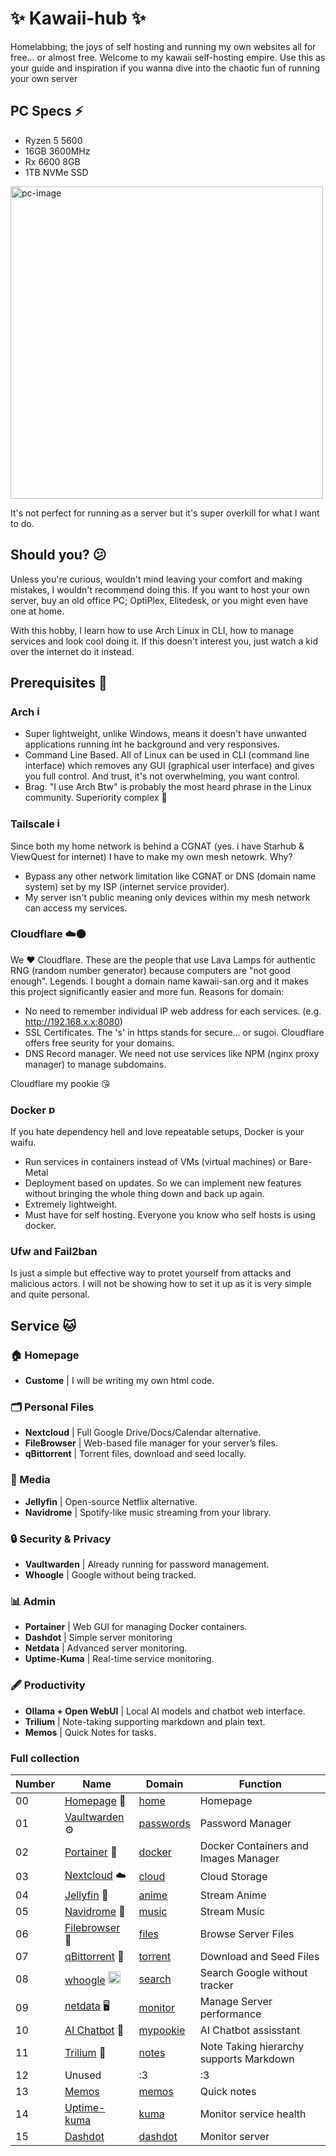 # ✨ Kawaii-hub ✨
Homelabbing; the joys of self hosting and running my own websites all for free... or almost free.
Welcome to my kawaii self-hosting empire. Use this as your guide and inspiration if you wanna dive into the chaotic fun of running your own server

## PC Specs ⚡
- Ryzen 5 5600
- 16GB 3600MHz
- Rx 6600 8GB
- 1TB NVMe SSD

<img width="500" height="500" alt="pc-image" src="https://github.com/user-attachments/assets/5e2afcf8-e879-4085-b1ce-37e3cff49b3d" />

It's not perfect for running as a server but it's super overkill for what I want to do.

## Should you? 😕

Unless you're curious, wouldn't mind leaving your comfort and making mistakes, I wouldn't recommend doing this. 
If you want to host your own server, buy an old office PC; OptiPlex, Elitedesk, or you might even have one at home.

With this hobby, I learn how to use Arch Linux in CLI, how to manage services and look cool doing it. If this doesn't interest you, just watch a kid over the internet do it instead.

## Prerequisites 🏁

### Arch <img width="17" height="17" alt="image" src="https://github.com/user-attachments/assets/939bff59-1377-48a4-82d2-ab03e79b7608" />
- Super lightweight, unlike Windows, means it doesn't have unwanted applications running int he background and very responsives.
- Command Line Based. All of Linux can be used in CLI (command line interface) which removes any GUI (graphical user interface) and gives you full control. And trust, it's not overwhelming, you want control.
- Brag. "I use Arch Btw" is probably the most heard phrase in the Linux community. Superiority complex 🤷

### Tailscale <img width="17" height="17" alt="images" src="https://github.com/user-attachments/assets/de6c9047-6ff5-4444-b2d2-903aaeb671e8" />
Since both my home network is behind a CGNAT (yes. i have Starhub & ViewQuest for internet) I have to make my own mesh netowrk. Why?
- Bypass any other network limitation like CGNAT or DNS (domain name system) set by my ISP (internet service provider).
- My server isn't public meaning only devices within my mesh network can access my services.

### Cloudflare ☁️🟠
We ❤️ Cloudflare. These are the people that use Lava Lamps for authentic RNG (random number generator) because computers are "not good enough". Legends. I bought a domain name kawaii-san.org and it makes this project significantly easier and more fun.
Reasons for domain:
- No need to remember individual IP web address for each services. (e.g. http://192.168.x.x:8080)
- SSL Certificates. The 's' in https stands for secure... or sugoi. Cloudflare offers free seurity for your domains.
- DNS Record manager. We need not use services like NPM (nginx proxy manager) to manage subdomains.

Cloudflare my pookie 😘

### Docker <img width="17" height="17" alt="png-clipart-docker-logo-thumbnail-tech-companies-thumbnail" src="https://github.com/user-attachments/assets/27466ede-e4bf-47b1-a574-f6607d4a0b26" />
If you hate dependency hell and love repeatable setups, Docker is your waifu.
- Run services in containers instead of VMs (virtual machines) or Bare-Metal
- Deployment based on updates. So we can implement new features without bringing the whole thing down and back up again.
- Extremely lightweight.
- Must have for self hosting. Everyone you know who self hosts is using docker.

### Ufw and Fail2ban
Is just a simple but effective way to protet yourself from attacks and malicious actors. I will not be showing how to set it up as it is very simple and quite personal.

## Service 🐱

### 🏠 Homepage
- **Custome** | I will be writing my own html code.

### 🗂 Personal Files
- **Nextcloud** | Full Google Drive/Docs/Calendar alternative.   
- **FileBrowser** | Web-based file manager for your server’s files.
- **qBittorrent** | Torrent files, download and seed locally.

### 🎥 Media
- **Jellyfin** | Open-source Netflix alternative.
- **Navidrome** | Spotify-like music streaming from your library.

### 🔒 Security & Privacy
- **Vaultwarden** | Already running for password management.
- **Whoogle** | Google without being tracked.

### 📊 Admin
- **Portainer** | Web GUI for managing Docker containers.
- **Dashdot** | Simple server monitoring
- **Netdata** | Advanced server monitoring.
- **Uptime-Kuma** | Real-time service monitoring.

### 🖋️ Productivity
- **Ollama + Open WebUI** | Local AI models and chatbot web interface.
- **Trilium** | Note-taking supporting markdown and plain text.
- **Memos** | Quick Notes for tasks.

### Full collection

| **Number** | **Name** | **Domain** | **Function** |
| --- | --- | --- | --- |
| 00 | [Homepage](./homepage) 🏡| [home](https://home.kawaii-san.org) | Homepage |
| 01 | [Vaultwarden](./security-and-privacy/vaultwarden) ⚙️| [passwords](https://passwords.kawaii-san.org) | Password Manager |
| 02 | [Portainer](./admin/portainer) 🐳| [docker](https://docker.kawaii-san.org) | Docker Containers and Images Manager |
| 03 | [Nextcloud](./personal-files/nextcloud) ☁️| [cloud](https://cloud.kawaii-san.org) | Cloud Storage |
| 04 | [Jellyfin](./media/jellyfin) 🪼| [anime](https://anime.kawaii-san.org) | Stream Anime |
| 05 | [Navidrome](./media/navidrome) 💽| [music](https://music.kawaii-san.org) | Stream Music |
| 06 | [Filebrowser](./personal-files/filebrowser) 📁| [files](https://files.kawaii-san.org) | Browse Server Files |
| 07 | [qBittorrent](./personal-files/qbittorrent) 🔧| [torrent](https://torrent.kawaii-san.org) | Download and Seed Files |
| 08 | [whoogle](./security-and-privacy/whoogle) <img width="20" height="20" alt="GoogleLogo" src="https://github.com/user-attachments/assets/632bd88b-fda1-4a87-be8b-52ef9a6008c8" /> | [search](https://search.kawaii-san.org) | Search Google without tracker |
| 09 | [netdata](./netdata) 🖥️| [monitor](https://monitor.kawaii-san.org) | Manage Server performance |
| 10 | [AI Chatbot](./ai-chatbot) 🤖| [mypookie](https://mypookie.kawaii-san.org) | AI Chatbot assisstant |
| 11 | [Trilium](./trilium) 📝| [notes](https://notes.kawaii-san.org) | Note Taking hierarchy supports Markdown |
| 12 | Unused | :3  | :3 |
| 13 | [Memos](./productivity/memos) | [memos](https://memos.kawaii-san.org) | Quick notes |
| 14 | [Uptime-kuma](./admin/uptime-kuma) | [kuma](https://kuma.kawaii-san.org) | Monitor service health |
| 15 | [Dashdot](./admin/dashdot) | [dashdot](https://dashdot.kawaii-san.org) | Monitor server |

